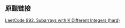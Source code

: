 ## 原题链接

[LeetCode 992. Subarrays with K Different Integers (hard)](https://leetcode-cn.com/problems/subarrays-with-k-different-integers/)

